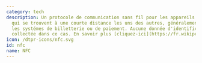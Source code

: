 ```yaml
---
category: tech
description: Un protocole de communication sans fil pour les appareils électroniques
  qui se trouvent à une courte distance les uns des autres, généralement utilisé dans
  les systémes de billetterie ou de paiement. Aucune donnée d'identification n'est
  collectée dans ce cas. En savoir plus [cliquez-ici](https://fr.wikipedia.org/wiki/Near-field_communication)
icon: /dtpr-icons/nfc.svg
id: nfc
name: NFC
---
```

